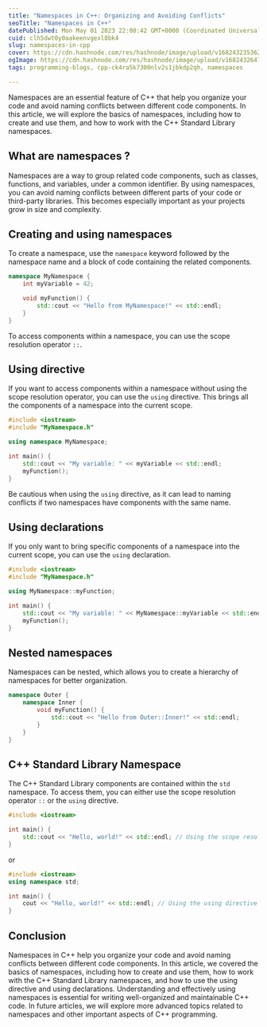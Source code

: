 ```yaml
---
title: "Namespaces in C++: Organizing and Avoiding Conflicts"
seoTitle: "Namespaces in C++"
datePublished: Mon May 01 2023 22:00:42 GMT+0000 (Coordinated Universal Time)
cuid: clh5dwt0y0aakeenvgexl8bk4
slug: namespaces-in-cpp
cover: https://cdn.hashnode.com/res/hashnode/image/upload/v1682432353622/7178b721-a0d5-448f-a024-cad9c1a09a8c.jpeg
ogImage: https://cdn.hashnode.com/res/hashnode/image/upload/v1682432647763/f5b9e35b-3697-42b0-81d2-3ee8046d3731.jpeg
tags: programming-blogs, cpp-ck4ra5k7300nlv2s1jbkdp2qh, namespaces

---
```


Namespaces are an essential feature of C++ that help you organize your code and avoid naming conflicts between different code components. In this article, we will explore the basics of namespaces, including how to create and use them, and how to work with the C++ Standard Library namespaces.

## What are namespaces ?

Namespaces are a way to group related code components, such as classes, functions, and variables, under a common identifier. By using namespaces, you can avoid naming conflicts between different parts of your code or third-party libraries. This becomes especially important as your projects grow in size and complexity.

## Creating and using namespaces

To create a namespace, use the `namespace` keyword followed by the namespace name and a block of code containing the related components.

```cpp
namespace MyNamespace {
    int myVariable = 42;

    void myFunction() {
        std::cout << "Hello from MyNamespace!" << std::endl;
    }
}
```

To access components within a namespace, you can use the scope resolution operator `::`.

## Using directive

If you want to access components within a namespace without using the scope resolution operator, you can use the `using` directive. This brings all the components of a namespace into the current scope.

```cpp
#include <iostream>
#include "MyNamespace.h"

using namespace MyNamespace;

int main() {
    std::cout << "My variable: " << myVariable << std::endl;
    myFunction();
}
```

Be cautious when using the `using` directive, as it can lead to naming conflicts if two namespaces have components with the same name.

## Using declarations

If you only want to bring specific components of a namespace into the current scope, you can use the `using` declaration.

```cpp
#include <iostream>
#include "MyNamespace.h"

using MyNamespace::myFunction;

int main() {
    std::cout << "My variable: " << MyNamespace::myVariable << std::endl;
    myFunction();
}
```

## Nested namespaces

Namespaces can be nested, which allows you to create a hierarchy of namespaces for better organization.

```cpp
namespace Outer {
    namespace Inner {
        void myFunction() {
            std::cout << "Hello from Outer::Inner!" << std::endl;
        }
    }
}
```

## C++ Standard Library Namespace

The C++ Standard Library components are contained within the `std` namespace. To access them, you can either use the scope resolution operator `::` or the `using` directive.

```cpp
#include <iostream>

int main() {
    std::cout << "Hello, world!" << std::endl; // Using the scope resolution operator
}
```

or

```cpp
#include <iostream>
using namespace std;

int main() {
    cout << "Hello, world!" << std::endl; // Using the using directive
}
```

## Conclusion

Namespaces in C++ help you organize your code and avoid naming conflicts between different code components. In this article, we covered the basics of namespaces, including how to create and use them, how to work with the C++ Standard Library namespaces, and how to use the using directive and using declarations. Understanding and effectively using namespaces is essential for writing well-organized and maintainable C++ code. In future articles, we will explore more advanced topics related to namespaces and other important aspects of C++ programming.